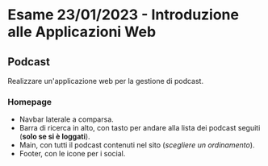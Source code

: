 # Esame 23/01/2023 - Introduzione alle Applicazioni Web

## Podcast
Realizzare un'applicazione web per la gestione di podcast.

### Homepage
- Navbar laterale a comparsa.
- Barra di ricerca in alto, con tasto per andare alla lista dei podcast seguiti (**solo se si è loggati**).
- Main, con tutti il podcast contenuti nel sito (*scegliere un ordinamento*).
- Footer, con le icone per i social.